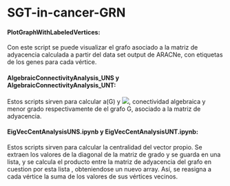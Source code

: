 # SGT-in-cancer-GRN

 
#### PlotGraphWithLabeledVertices: 
Con este script se puede visualizar el grafo asociado a la matriz de adyacencia calculada a partir del data set output de ARACNe, con etiquetas de los genes para cada vértice.
 
#### AlgebraicConnectivityAnalysis_UNS y AlgebraicConnectivityAnalysis_UNT: 

Estos scripts sirven para calcular a(G) y <img src="https://render.githubusercontent.com/render/math?\delta (G)">, conectividad algebraica y menor grado respectivamente de el grafo G, asociado a la matriz de adyacencia.


#### EigVecCentAnalysisUNS.ipynb y EigVecCentAnalysisUNT.ipynb: 
Estos scripts sirven para calcular la centralidad del vector propio. Se extraen los valores de la diagonal de la matriz
de grado y se guarda en una lista, y se calcula el producto entre la matriz de adyacencia del grafo en cuestion por esta lista , obteniendose un nuevo array. Así, se reasigna a cada vértice la suma de los valores de sus vértices vecinos.
